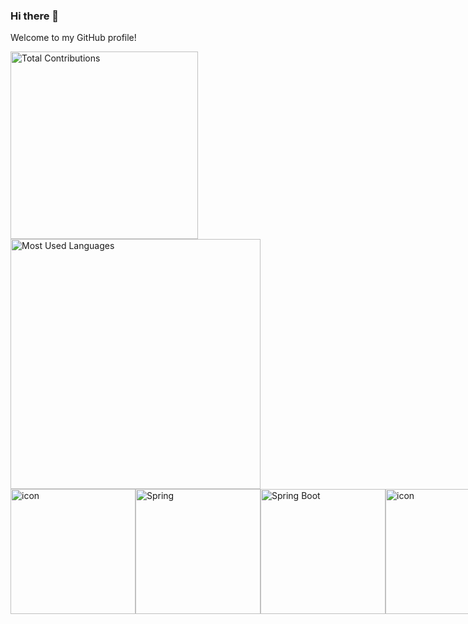 ### Hi there 👋
Welcome to my GitHub profile!

<div>
   <img src="https://streak-stats.demolab.com?user=lbmrmnkvsk&theme=dark&hide_current_streak=true&hide_longest_streak=true"  width="300" title="Total Contributions"/><br>
   <img src="https://github-readme-stats.vercel.app/api/top-langs/?username=lbmrmnkvsk&layout=pie&langs_count=8"  width="400" title="Most Used Languages"/>
</div>

<div style="display: flex; align-items: flex-start;">
   <img src="https://techstack-generator.vercel.app/java-icon.svg" alt="icon" width="200" height="200" tile="Java"/>
   <img width="200" src="https://user-images.githubusercontent.com/25181517/117201470-f6d56780-adec-11eb-8f7c-e70e376cfd07.png" alt="Spring" title="Spring"/>
   <img width="200" src="https://user-images.githubusercontent.com/25181517/183891303-41f257f8-6b3d-487c-aa56-c497b880d0fb.png" alt="Spring Boot" title="Spring Boot"/>
   <img src="https://techstack-generator.vercel.app/mysql-icon.svg" alt="icon" width="200" height="200" tile="MySQL"/>
   <img width="200" src="https://user-images.githubusercontent.com/25181517/192108890-200809d1-439c-4e23-90d3-b090cf9a4eea.png" alt="IntelliJ" title="IntelliJ"/>
   <img width="200" src="https://user-images.githubusercontent.com/25181517/192108372-f71d70ac-7ae6-4c0d-8395-51d8870c2ef0.png" alt="Git" title="Git"/>
   <img src="https://techstack-generator.vercel.app/github-icon.svg" alt="icon" width="200" height="200" tile="GitHub"/>
   <img src="https://techstack-generator.vercel.app/js-icon.svg" alt="icon" width="200" height="200" tile="JavaScript"/>
   <img width="200" src="https://user-images.githubusercontent.com/25181517/192158954-f88b5814-d510-4564-b285-dff7d6400dad.png" alt="HTML" title="HTML"/>
   <img height="200" width="200" src="https://cdn.simpleicons.org/thymeleaf" tile="Thymeleaf"/>
   <img width="200" src="https://user-images.githubusercontent.com/25181517/183898674-75a4a1b1-f960-4ea9-abcb-637170a00a75.png" alt="CSS" title="CSS"/>
   <img width="200" src="https://user-images.githubusercontent.com/25181517/183898054-b3d693d4-dafb-4808-a509-bab54cf5de34.png" alt="Bootstrap" title="Bootstrap"/>
</div>
